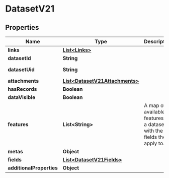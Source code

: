 

# DatasetV21


## Properties

Name | Type | Description | Notes
------------ | ------------- | ------------- | -------------
**links** | [**List&lt;Links&gt;**](Links.md) |  |  [optional]
**datasetId** | **String** |  |  [optional]
**datasetUid** | **String** |  |  [optional] [readonly]
**attachments** | [**List&lt;DatasetV21Attachments&gt;**](DatasetV21Attachments.md) |  |  [optional]
**hasRecords** | **Boolean** |  |  [optional]
**dataVisible** | **Boolean** |  |  [optional]
**features** | **List&lt;String&gt;** | A map of available features for a dataset, with the fields they apply to.  |  [optional]
**metas** | **Object** |  |  [optional]
**fields** | [**List&lt;DatasetV21Fields&gt;**](DatasetV21Fields.md) |  |  [optional]
**additionalProperties** | **Object** |  |  [optional]



